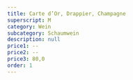 ```yaml
---
title: Carte d’Or, Drappier, Champagne
superscript: M
category: Wein
subcategory: Schaumwein
description: null
price1: --
price2: --
price3: 80,0
order: 1
---
```

